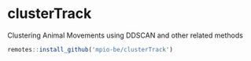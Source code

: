 # clusterTrack
Clustering Animal Movements using DDSCAN and other related methods


```R
remotes::install_github('mpio-be/clusterTrack')
```
